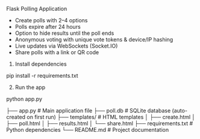  Flask Polling Application
- Create polls with 2–4 options 
- Polls expire after 24 hours
- Option to hide results until the poll ends  
- Anonymous voting with unique vote tokens & device/IP hashing  
- Live updates via WebSockets (Socket.IO)  
- Share polls with a link or QR code 
  


1. Install dependencies

pip install -r requirements.txt


2. Run the app

python app.py


├── app.py              # Main application file
├── poll.db             # SQLite database (auto-created on first run)
├── templates/          # HTML templates
│   ├── create.html
│   ├── poll.html
│   ├── results.html
│   └── share.html
├── requirements.txt    # Python dependencies
└── README.md           # Project documentation

